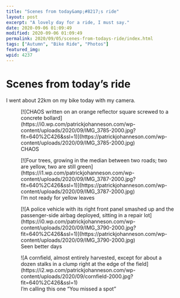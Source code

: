 ```yaml
---
title: "Scenes from today&amp;#8217;s ride"
layout: post
excerpt: "A lovely day for a ride, I must say."
date: 2020-09-06 01:09:49
modified: 2020-09-06 01:09:49
permalink: 2020/09/05/scenes-from-todays-ride/index.html
tags: ["Autumn", "Bike Ride", "Photos"]
featured_img: 
wpid: 4237
---
```


# Scenes from today&#8217;s ride

I went about 22km on my bike today with my camera.

<figure class="wp-block-image size-large">[![CHAOS written on an orange reflector square screwed to a concrete bollard](https://i0.wp.com/patrickjohanneson.com/wp-content/uploads/2020/09/IMG_3785-2000.jpg?fit=640%2C426&ssl=1)](https://patrickjohanneson.com/wp-content/uploads/2020/09/IMG_3785-2000.jpg)<figcaption>CHAOS</figcaption></figure><figure class="wp-block-image size-large">[![Four trees, growing in the median between two roads; two are yellow, two are still green](https://i1.wp.com/patrickjohanneson.com/wp-content/uploads/2020/09/IMG_3787-2000.jpg?fit=640%2C426&ssl=1)](https://patrickjohanneson.com/wp-content/uploads/2020/09/IMG_3787-2000.jpg)<figcaption>I’m not ready for yellow leaves</figcaption></figure><figure class="wp-block-image size-large">[![A police vehicle with its right front panel smashed up and the passenger-side airbag deployed, sitting in a repair lot](https://i0.wp.com/patrickjohanneson.com/wp-content/uploads/2020/09/IMG_3790-2000.jpg?fit=640%2C426&ssl=1)](https://patrickjohanneson.com/wp-content/uploads/2020/09/IMG_3790-2000.jpg)<figcaption>Seen better days</figcaption></figure><figure class="wp-block-image size-large">![A cornfield, almost entirely harvested, except for about a dozen stalks in a clump right at the edge of the field](https://i2.wp.com/patrickjohanneson.com/wp-content/uploads/2020/09/cornfield-2000.jpg?fit=640%2C426&ssl=1)<figcaption>I’m calling this one “You missed a spot”</figcaption></figure>